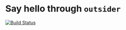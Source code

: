 # Say hello through `outsider`
[![Build Status](https://travis-ci.org/dombennett/om..hello.world..1.0.svg?branch=master)](https://travis-ci.org/dombennett/om..hello.world..1.0)